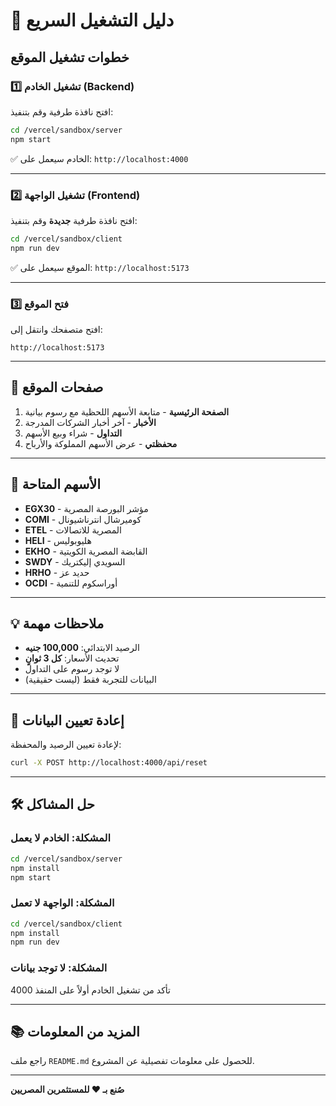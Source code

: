 # 🚀 دليل التشغيل السريع

## خطوات تشغيل الموقع

### 1️⃣ تشغيل الخادم (Backend)

افتح نافذة طرفية وقم بتنفيذ:

```bash
cd /vercel/sandbox/server
npm start
```

✅ الخادم سيعمل على: `http://localhost:4000`

---

### 2️⃣ تشغيل الواجهة (Frontend)

افتح نافذة طرفية **جديدة** وقم بتنفيذ:

```bash
cd /vercel/sandbox/client
npm run dev
```

✅ الموقع سيعمل على: `http://localhost:5173`

---

### 3️⃣ فتح الموقع

افتح متصفحك وانتقل إلى:
```
http://localhost:5173
```

---

## 📱 صفحات الموقع

1. **الصفحة الرئيسية** - متابعة الأسهم اللحظية مع رسوم بيانية
2. **الأخبار** - آخر أخبار الشركات المدرجة
3. **التداول** - شراء وبيع الأسهم
4. **محفظتي** - عرض الأسهم المملوكة والأرباح

---

## 🎯 الأسهم المتاحة

- **EGX30** - مؤشر البورصة المصرية
- **COMI** - كوميرشال انترناشيونال
- **ETEL** - المصرية للاتصالات
- **HELI** - هليوبوليس
- **EKHO** - القابضة المصرية الكويتية
- **SWDY** - السويدي إليكتريك
- **HRHO** - حديد عز
- **OCDI** - أوراسكوم للتنمية

---

## 💡 ملاحظات مهمة

- الرصيد الابتدائي: **100,000 جنيه**
- تحديث الأسعار: **كل 3 ثوانٍ**
- لا توجد رسوم على التداول
- البيانات للتجربة فقط (ليست حقيقية)

---

## 🔄 إعادة تعيين البيانات

لإعادة تعيين الرصيد والمحفظة:

```bash
curl -X POST http://localhost:4000/api/reset
```

---

## 🛠️ حل المشاكل

### المشكلة: الخادم لا يعمل
```bash
cd /vercel/sandbox/server
npm install
npm start
```

### المشكلة: الواجهة لا تعمل
```bash
cd /vercel/sandbox/client
npm install
npm run dev
```

### المشكلة: لا توجد بيانات
تأكد من تشغيل الخادم أولاً على المنفذ 4000

---

## 📚 المزيد من المعلومات

راجع ملف `README.md` للحصول على معلومات تفصيلية عن المشروع.

---

**صُنع بـ ❤️ للمستثمرين المصريين**
